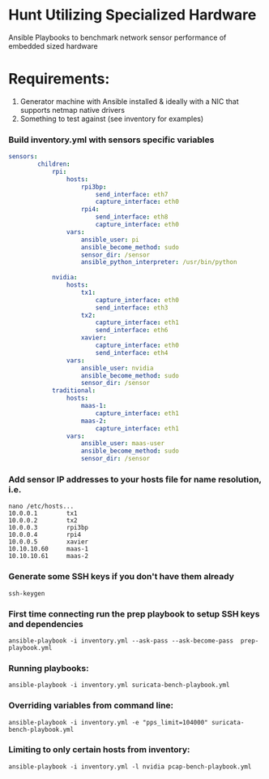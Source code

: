 Hunt Utilizing Specialized Hardware
====

Ansible Playbooks to benchmark network sensor performance of embedded sized hardware

# Requirements:
1. Generator machine with Ansible installed & ideally with a NIC that supports netmap native drivers
2. Something to test against (see inventory for examples)


### Build inventory.yml with sensors specific variables

```yaml
sensors: 
        children:
            rpi:
                hosts:
                    rpi3bp:
                        send_interface: eth7
                        capture_interface: eth0
                    rpi4:
                        send_interface: eth8
                        capture_interface: eth0
                vars:
                    ansible_user: pi
                    ansible_become_method: sudo
                    sensor_dir: /sensor
                    ansible_python_interpreter: /usr/bin/python
              
            nvidia:
                hosts:
                    tx1:
                        capture_interface: eth0
                        send_interface: eth3
                    tx2:
                        capture_interface: eth1
                        send_interface: eth6
                    xavier:
                        capture_interface: eth0
                        send_interface: eth4
                vars:
                    ansible_user: nvidia
                    ansible_become_method: sudo
                    sensor_dir: /sensor
			traditional:
				hosts:
					maas-1:
						capture_interface: eth1
					maas-2:
						capture_interface: eth1
				vars:                
                    ansible_user: maas-user
                    ansible_become_method: sudo
                    sensor_dir: /sensor
```


### Add sensor IP addresses to your hosts file for name resolution, i.e. 

```
nano /etc/hosts...
10.0.0.1        tx1
10.0.0.2        tx2
10.0.0.3        rpi3bp
10.0.0.4        rpi4
10.0.0.5        xavier
10.10.10.60		maas-1
10.10.10.61		maas-2
```

### Generate some SSH keys if you don't have them already
`ssh-keygen`

### First time connecting run the prep playbook to setup SSH keys and dependencies
`ansible-playbook -i inventory.yml --ask-pass --ask-become-pass  prep-playbook.yml`

### Running playbooks:
`ansible-playbook -i inventory.yml suricata-bench-playbook.yml`

### Overriding variables from command line:
`ansible-playbook -i inventory.yml -e "pps_limit=104000" suricata-bench-playbook.yml`

### Limiting to only certain hosts from inventory: 
`ansible-playbook -i inventory.yml -l nvidia pcap-bench-playbook.yml`



